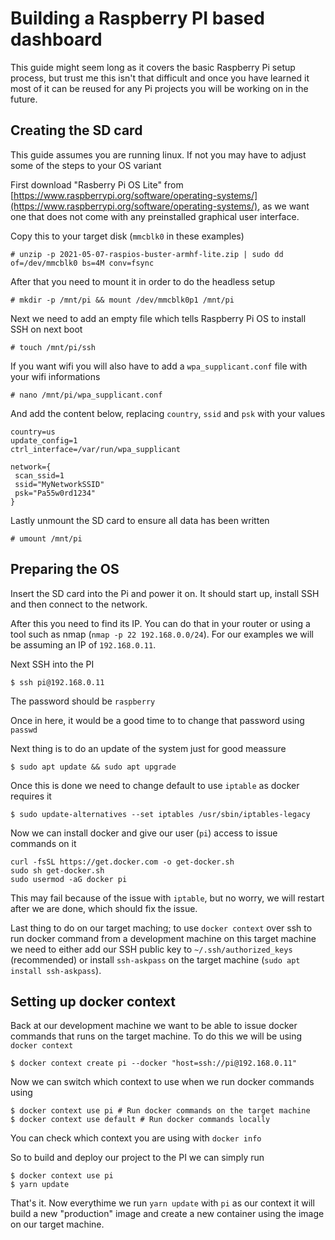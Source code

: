 # Building a Raspberry PI based dashboard

This guide might seem long as it covers the basic Raspberry Pi setup process, but trust me this isn't that difficult and once you have learned it most of it can be reused for any Pi projects you will be working on in the future.

## Creating the SD card

This guide assumes you are running linux. If not you may have to adjust some of the steps to your OS variant

First download "Rasberry Pi OS Lite" from [https://www.raspberrypi.org/software/operating-systems/](https://www.raspberrypi.org/software/operating-systems/), as we want one that does not come with any preinstalled graphical user interface.

Copy this to your target disk (`mmcblk0` in these examples)

```
# unzip -p 2021-05-07-raspios-buster-armhf-lite.zip | sudo dd of=/dev/mmcblk0 bs=4M conv=fsync
```

After that you need to mount it in order to do the headless setup

```
# mkdir -p /mnt/pi && mount /dev/mmcblk0p1 /mnt/pi
```

Next we need to add an empty file which tells Raspberry Pi OS to install SSH on next boot

```
# touch /mnt/pi/ssh
```

If you want wifi you will also have to add a `wpa_supplicant.conf` file with your wifi informations

```
# nano /mnt/pi/wpa_supplicant.conf
```

And add the content below, replacing `country`, `ssid` and `psk` with your values

```
country=us
update_config=1
ctrl_interface=/var/run/wpa_supplicant

network={
 scan_ssid=1
 ssid="MyNetworkSSID"
 psk="Pa55w0rd1234"
}
```

Lastly unmount the SD card to ensure all data has been written

```
# umount /mnt/pi
```

## Preparing the OS

Insert the SD card into the Pi and power it on. It should start up, install SSH and then connect to the network.

After this you need to find its IP. You can do that in your router or using a tool such as nmap (`nmap -p 22 192.168.0.0/24`). For our examples we will be assuming an IP of `192.168.0.11`.

Next SSH into the PI

```
$ ssh pi@192.168.0.11
```

The password should be `raspberry`

Once in here, it would be a good time to to change that password using `passwd`

Next thing is to do an update of the system just for good meassure

```
$ sudo apt update && sudo apt upgrade
```

Once this is done we need to change default to use `iptable` as docker requires it

```
$ sudo update-alternatives --set iptables /usr/sbin/iptables-legacy
```

Now we can install docker and give our user (`pi`) access to issue commands on it

```
curl -fsSL https://get.docker.com -o get-docker.sh
sudo sh get-docker.sh
sudo usermod -aG docker pi
```

This may fail because of the issue with `iptable`, but no worry, we will restart after we are done, which should fix the issue.

Last thing to do on our target maching; to use `docker context` over ssh to run docker command from a development machine on this target machine we need to either add our SSH public key to `~/.ssh/authorized_keys` (recommended) or install `ssh-askpass` on the target machine (`sudo apt install ssh-askpass`).

## Setting up docker context

Back at our development machine we want to be able to issue docker commands that runs on the target machine. To do this we will be using `docker context`

```
$ docker context create pi --docker "host=ssh://pi@192.168.0.11"
```

Now we can switch which context to use when we run docker commands using

```
$ docker context use pi # Run docker commands on the target machine
$ docker context use default # Run docker commands locally
```

You can check which context you are using with `docker info`

So to build and deploy our project to the PI we can simply run

```
$ docker context use pi
$ yarn update
```

That's it. Now everythime we run `yarn update` with `pi` as our context it will build a new "production" image and create a new container using the image on our target machine.
